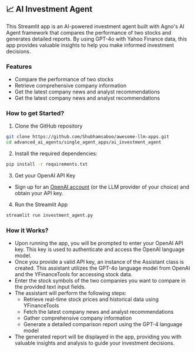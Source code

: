 ## 📈 AI Investment Agent

This Streamlit app is an AI-powered investment agent built with Agno's AI Agent framework that compares the performance of two stocks and generates detailed reports. By using GPT-4o with Yahoo Finance data, this app provides valuable insights to help you make informed investment decisions.

### Features

- Compare the performance of two stocks
- Retrieve comprehensive company information
- Get the latest company news and analyst recommendations
- Get the latest company news and analyst recommendations

### How to get Started?

1. Clone the GitHub repository

```bash
git clone https://github.com/Shubhamsaboo/awesome-llm-apps.git
cd advanced_ai_agents/single_agent_apps/ai_investment_agent
```

2. Install the required dependencies:

```bash
pip install -r requirements.txt
```

3. Get your OpenAI API Key

- Sign up for an [OpenAI account](https://platform.openai.com/) (or the LLM provider of your choice) and obtain your API key.

4. Run the Streamlit App

```bash
streamlit run investment_agent.py
```

### How it Works?

- Upon running the app, you will be prompted to enter your OpenAI API key. This key is used to authenticate and access the OpenAI language model.
- Once you provide a valid API key, an instance of the Assistant class is created. This assistant utilizes the GPT-4o language model from OpenAI and the YFinanceTools for accessing stock data.
- Enter the stock symbols of the two companies you want to compare in the provided text input fields.
- The assistant will perform the following steps:
  - Retrieve real-time stock prices and historical data using YFinanceTools
  - Fetch the latest company news and analyst recommendations
  - Gather comprehensive company information
  - Generate a detailed comparison report using the GPT-4 language model
- The generated report will be displayed in the app, providing you with valuable insights and analysis to guide your investment decisions.
